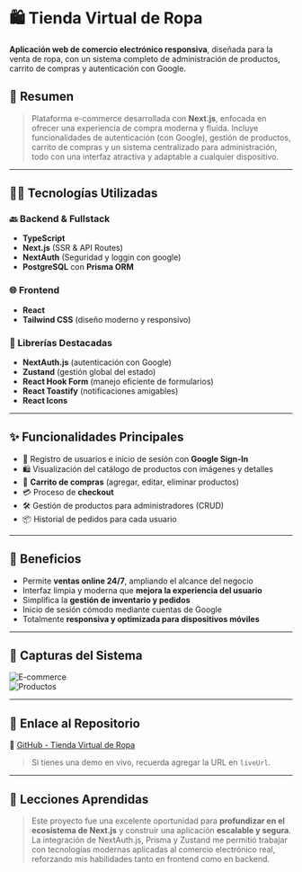 # 🛍️ Tienda Virtual de Ropa

**Aplicación web de comercio electrónico responsiva**, diseñada para la venta de ropa, con un sistema completo de administración de productos, carrito de compras y autenticación con Google.

## 📌 Resumen

> Plataforma e-commerce desarrollada con **Next.js**, enfocada en ofrecer una experiencia de compra moderna y fluida. Incluye funcionalidades de autenticación (con Google), gestión de productos, carrito de compras y un sistema centralizado para administración, todo con una interfaz atractiva y adaptable a cualquier dispositivo.

---

## 🧑‍💻 Tecnologías Utilizadas

### 🔙 Backend & Fullstack
- **TypeScript**
- **Next.js** (SSR & API Routes)
- **NextAuth** (Seguridad y loggin con google)
- **PostgreSQL** con **Prisma ORM**


### 🌐 Frontend
- **React**
- **Tailwind CSS** (diseño moderno y responsivo)

### 🧰 Librerías Destacadas
- **NextAuth.js** (autenticación con Google)
- **Zustand** (gestión global del estado)
- **React Hook Form** (manejo eficiente de formularios)
- **React Toastify** (notificaciones amigables)
- **React Icons**

---

## ✨ Funcionalidades Principales

- 🔐 Registro de usuarios e inicio de sesión con **Google Sign-In**
- 🛍 Visualización del catálogo de productos con imágenes y detalles
- 🛒 **Carrito de compras** (agregar, editar, eliminar productos)
- 💳 Proceso de **checkout**
- 🛠 Gestión de productos para administradores (CRUD)
- 📦 Historial de pedidos para cada usuario

---

## 🎯 Beneficios

- Permite **ventas online 24/7**, ampliando el alcance del negocio
- Interfaz limpia y moderna que **mejora la experiencia del usuario**
- Simplifica la **gestión de inventario y pedidos**
- Inicio de sesión cómodo mediante cuentas de Google
- Totalmente **responsiva y optimizada para dispositivos móviles**

---

## 📸 Capturas del Sistema

![E-commerce](https://placehold.co/600x400/EFEFEF/grey?text=Captura+1+E-commerce)  
![Productos](https://placehold.co/600x400/EFEFEF/grey?text=Captura+2+Productos)

---

## 🚀 Enlace al Repositorio

🔗 [GitHub - Tienda Virtual de Ropa](https://github.com/tunombre/ecommerce-ropa)

> Si tienes una demo en vivo, recuerda agregar la URL en `liveUrl`.

---

## 🧠 Lecciones Aprendidas

> Este proyecto fue una excelente oportunidad para **profundizar en el ecosistema de Next.js** y construir una aplicación **escalable y segura**. La integración de NextAuth.js, Prisma y Zustand me permitió trabajar con tecnologías modernas aplicadas al comercio electrónico real, reforzando mis habilidades tanto en frontend como en backend.

